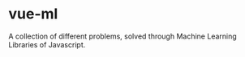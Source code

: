 # vue-ml
A collection of different problems, solved through Machine Learning Libraries of Javascript.
